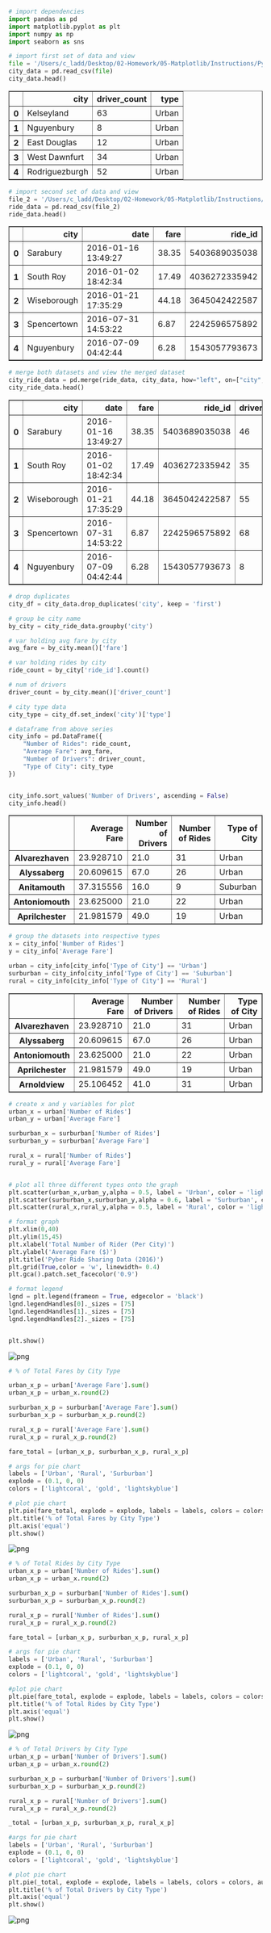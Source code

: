 

```python
# import dependencies
import pandas as pd
import matplotlib.pyplot as plt
import numpy as np
import seaborn as sns
```


```python
# import first set of data and view
file = '/Users/c_ladd/Desktop/02-Homework/05-Matplotlib/Instructions/Pyber/raw_data/city_data.csv'
city_data = pd.read_csv(file)
city_data.head()
```




<div>
<style scoped>
    .dataframe tbody tr th:only-of-type {
        vertical-align: middle;
    }

    .dataframe tbody tr th {
        vertical-align: top;
    }

    .dataframe thead th {
        text-align: right;
    }
</style>
<table border="1" class="dataframe">
  <thead>
    <tr style="text-align: right;">
      <th></th>
      <th>city</th>
      <th>driver_count</th>
      <th>type</th>
    </tr>
  </thead>
  <tbody>
    <tr>
      <th>0</th>
      <td>Kelseyland</td>
      <td>63</td>
      <td>Urban</td>
    </tr>
    <tr>
      <th>1</th>
      <td>Nguyenbury</td>
      <td>8</td>
      <td>Urban</td>
    </tr>
    <tr>
      <th>2</th>
      <td>East Douglas</td>
      <td>12</td>
      <td>Urban</td>
    </tr>
    <tr>
      <th>3</th>
      <td>West Dawnfurt</td>
      <td>34</td>
      <td>Urban</td>
    </tr>
    <tr>
      <th>4</th>
      <td>Rodriguezburgh</td>
      <td>52</td>
      <td>Urban</td>
    </tr>
  </tbody>
</table>
</div>




```python
# import second set of data and view
file_2 = '/Users/c_ladd/Desktop/02-Homework/05-Matplotlib/Instructions/Pyber/raw_data/ride_data.csv'
ride_data = pd.read_csv(file_2)
ride_data.head()
```




<div>
<style scoped>
    .dataframe tbody tr th:only-of-type {
        vertical-align: middle;
    }

    .dataframe tbody tr th {
        vertical-align: top;
    }

    .dataframe thead th {
        text-align: right;
    }
</style>
<table border="1" class="dataframe">
  <thead>
    <tr style="text-align: right;">
      <th></th>
      <th>city</th>
      <th>date</th>
      <th>fare</th>
      <th>ride_id</th>
    </tr>
  </thead>
  <tbody>
    <tr>
      <th>0</th>
      <td>Sarabury</td>
      <td>2016-01-16 13:49:27</td>
      <td>38.35</td>
      <td>5403689035038</td>
    </tr>
    <tr>
      <th>1</th>
      <td>South Roy</td>
      <td>2016-01-02 18:42:34</td>
      <td>17.49</td>
      <td>4036272335942</td>
    </tr>
    <tr>
      <th>2</th>
      <td>Wiseborough</td>
      <td>2016-01-21 17:35:29</td>
      <td>44.18</td>
      <td>3645042422587</td>
    </tr>
    <tr>
      <th>3</th>
      <td>Spencertown</td>
      <td>2016-07-31 14:53:22</td>
      <td>6.87</td>
      <td>2242596575892</td>
    </tr>
    <tr>
      <th>4</th>
      <td>Nguyenbury</td>
      <td>2016-07-09 04:42:44</td>
      <td>6.28</td>
      <td>1543057793673</td>
    </tr>
  </tbody>
</table>
</div>




```python
# merge both datasets and view the merged dataset
city_ride_data = pd.merge(ride_data, city_data, how="left", on=["city", "city"])
city_ride_data.head()
```




<div>
<style scoped>
    .dataframe tbody tr th:only-of-type {
        vertical-align: middle;
    }

    .dataframe tbody tr th {
        vertical-align: top;
    }

    .dataframe thead th {
        text-align: right;
    }
</style>
<table border="1" class="dataframe">
  <thead>
    <tr style="text-align: right;">
      <th></th>
      <th>city</th>
      <th>date</th>
      <th>fare</th>
      <th>ride_id</th>
      <th>driver_count</th>
      <th>type</th>
    </tr>
  </thead>
  <tbody>
    <tr>
      <th>0</th>
      <td>Sarabury</td>
      <td>2016-01-16 13:49:27</td>
      <td>38.35</td>
      <td>5403689035038</td>
      <td>46</td>
      <td>Urban</td>
    </tr>
    <tr>
      <th>1</th>
      <td>South Roy</td>
      <td>2016-01-02 18:42:34</td>
      <td>17.49</td>
      <td>4036272335942</td>
      <td>35</td>
      <td>Urban</td>
    </tr>
    <tr>
      <th>2</th>
      <td>Wiseborough</td>
      <td>2016-01-21 17:35:29</td>
      <td>44.18</td>
      <td>3645042422587</td>
      <td>55</td>
      <td>Urban</td>
    </tr>
    <tr>
      <th>3</th>
      <td>Spencertown</td>
      <td>2016-07-31 14:53:22</td>
      <td>6.87</td>
      <td>2242596575892</td>
      <td>68</td>
      <td>Urban</td>
    </tr>
    <tr>
      <th>4</th>
      <td>Nguyenbury</td>
      <td>2016-07-09 04:42:44</td>
      <td>6.28</td>
      <td>1543057793673</td>
      <td>8</td>
      <td>Urban</td>
    </tr>
  </tbody>
</table>
</div>




```python
# drop duplicates
city_df = city_data.drop_duplicates('city', keep = 'first')

# group be city name
by_city = city_ride_data.groupby('city')

# var holding avg fare by city
avg_fare = by_city.mean()['fare']

# var holding rides by city
ride_count = by_city['ride_id'].count()

# num of drivers
driver_count = by_city.mean()['driver_count']

# city type data
city_type = city_df.set_index('city')['type']

# dataframe from above series
city_info = pd.DataFrame({
    "Number of Rides": ride_count,
    "Average Fare": avg_fare,
    "Number of Drivers": driver_count,
    "Type of City": city_type
})


city_info.sort_values('Number of Drivers', ascending = False)
city_info.head()
```




<div>
<style scoped>
    .dataframe tbody tr th:only-of-type {
        vertical-align: middle;
    }

    .dataframe tbody tr th {
        vertical-align: top;
    }

    .dataframe thead th {
        text-align: right;
    }
</style>
<table border="1" class="dataframe">
  <thead>
    <tr style="text-align: right;">
      <th></th>
      <th>Average Fare</th>
      <th>Number of Drivers</th>
      <th>Number of Rides</th>
      <th>Type of City</th>
    </tr>
  </thead>
  <tbody>
    <tr>
      <th>Alvarezhaven</th>
      <td>23.928710</td>
      <td>21.0</td>
      <td>31</td>
      <td>Urban</td>
    </tr>
    <tr>
      <th>Alyssaberg</th>
      <td>20.609615</td>
      <td>67.0</td>
      <td>26</td>
      <td>Urban</td>
    </tr>
    <tr>
      <th>Anitamouth</th>
      <td>37.315556</td>
      <td>16.0</td>
      <td>9</td>
      <td>Suburban</td>
    </tr>
    <tr>
      <th>Antoniomouth</th>
      <td>23.625000</td>
      <td>21.0</td>
      <td>22</td>
      <td>Urban</td>
    </tr>
    <tr>
      <th>Aprilchester</th>
      <td>21.981579</td>
      <td>49.0</td>
      <td>19</td>
      <td>Urban</td>
    </tr>
  </tbody>
</table>
</div>




```python
# group the datasets into respective types 
x = city_info['Number of Rides']
y = city_info['Average Fare']

urban = city_info[city_info['Type of City'] == 'Urban']
surburban = city_info[city_info['Type of City'] == 'Suburban']
rural = city_info[city_info['Type of City'] == 'Rural']

```




<div>
<style scoped>
    .dataframe tbody tr th:only-of-type {
        vertical-align: middle;
    }

    .dataframe tbody tr th {
        vertical-align: top;
    }

    .dataframe thead th {
        text-align: right;
    }
</style>
<table border="1" class="dataframe">
  <thead>
    <tr style="text-align: right;">
      <th></th>
      <th>Average Fare</th>
      <th>Number of Drivers</th>
      <th>Number of Rides</th>
      <th>Type of City</th>
    </tr>
  </thead>
  <tbody>
    <tr>
      <th>Alvarezhaven</th>
      <td>23.928710</td>
      <td>21.0</td>
      <td>31</td>
      <td>Urban</td>
    </tr>
    <tr>
      <th>Alyssaberg</th>
      <td>20.609615</td>
      <td>67.0</td>
      <td>26</td>
      <td>Urban</td>
    </tr>
    <tr>
      <th>Antoniomouth</th>
      <td>23.625000</td>
      <td>21.0</td>
      <td>22</td>
      <td>Urban</td>
    </tr>
    <tr>
      <th>Aprilchester</th>
      <td>21.981579</td>
      <td>49.0</td>
      <td>19</td>
      <td>Urban</td>
    </tr>
    <tr>
      <th>Arnoldview</th>
      <td>25.106452</td>
      <td>41.0</td>
      <td>31</td>
      <td>Urban</td>
    </tr>
  </tbody>
</table>
</div>




```python
# create x and y variables for plot
urban_x = urban['Number of Rides']
urban_y = urban['Average Fare']

surburban_x = surburban['Number of Rides']
surburban_y = surburban['Average Fare']

rural_x = rural['Number of Rides']
rural_y = rural['Average Fare']


# plot all three different types onto the graph
plt.scatter(urban_x,urban_y,alpha = 0.5, label = 'Urban', color = 'lightcoral', edgecolor = 'b',s=urban['Number of Drivers']*10)
plt.scatter(surburban_x,surburban_y,alpha = 0.6, label = 'Surburban', color = 'gold', edgecolor = 'b', s = surburban['Number of Drivers']*10)
plt.scatter(rural_x,rural_y,alpha = 0.5, label = 'Rural', color = 'lightskyblue',  edgecolor = 'b', s = rural['Number of Drivers']*10)

# format graph
plt.xlim(0,40)
plt.ylim(15,45)
plt.xlabel('Total Number of Rider (Per City)')
plt.ylabel('Average Fare ($)')
plt.title('Pyber Ride Sharing Data (2016)')
plt.grid(True,color = 'w', linewidth= 0.4)
plt.gca().patch.set_facecolor('0.9')

# format legend
lgnd = plt.legend(frameon = True, edgecolor = 'black')
lgnd.legendHandles[0]._sizes = [75]
lgnd.legendHandles[1]._sizes = [75]
lgnd.legendHandles[2]._sizes = [75]


plt.show()
```


![png](output_6_0.png)



```python
# % of Total Fares by City Type

urban_x_p = urban['Average Fare'].sum()
urban_x_p = urban_x.round(2)

surburban_x_p = surburban['Average Fare'].sum()
surburban_x_p = surburban_x_p.round(2)

rural_x_p = rural['Average Fare'].sum()
rural_x_p = rural_x_p.round(2)

fare_total = [urban_x_p, surburban_x_p, rural_x_p]

# args for pie chart
labels = ['Urban', 'Rural', 'Surburban']
explode = (0.1, 0, 0)
colors = ['lightcoral', 'gold', 'lightskyblue']

# plot pie chart
plt.pie(fare_total, explode = explode, labels = labels, colors = colors, autopct='%.0f%%', shadow=True)
plt.title('% of Total Fares by City Type')
plt.axis('equal')
plt.show()
```


![png](output_7_0.png)



```python
# % of Total Rides by City Type
urban_x_p = urban['Number of Rides'].sum()
urban_x_p = urban_x.round(2)

surburban_x_p = surburban['Number of Rides'].sum()
surburban_x_p = surburban_x_p.round(2)

rural_x_p = rural['Number of Rides'].sum()
rural_x_p = rural_x_p.round(2)

fare_total = [urban_x_p, surburban_x_p, rural_x_p]

# args for pie chart
labels = ['Urban', 'Rural', 'Surburban']
explode = (0.1, 0, 0)
colors = ['lightcoral', 'gold', 'lightskyblue']

#plot pie chart
plt.pie(fare_total, explode = explode, labels = labels, colors = colors, autopct='%.0f%%', shadow=True)
plt.title('% of Total Rides by City Type')
plt.axis('equal')
plt.show()
```


![png](output_8_0.png)



```python
# % of Total Drivers by City Type
urban_x_p = urban['Number of Drivers'].sum()
urban_x_p = urban_x.round(2)

surburban_x_p = surburban['Number of Drivers'].sum()
surburban_x_p = surburban_x_p.round(2)

rural_x_p = rural['Number of Drivers'].sum()
rural_x_p = rural_x_p.round(2)

_total = [urban_x_p, surburban_x_p, rural_x_p]

#args for pie chart
labels = ['Urban', 'Rural', 'Surburban']
explode = (0.1, 0, 0)
colors = ['lightcoral', 'gold', 'lightskyblue']

# plot pie chart
plt.pie(_total, explode = explode, labels = labels, colors = colors, autopct='%.0f%%', shadow=True)
plt.title('% of Total Drivers by City Type')
plt.axis('equal')
plt.show()
```


![png](output_9_0.png)

